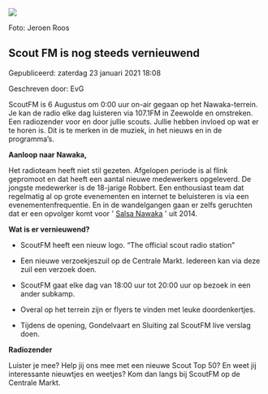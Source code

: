 


![](https://nawaka.scouting.nl/images/articles/20180805JER_9506a.jpg)


 Foto: Jeroen Roos
 

Scout FM is nog steeds vernieuwend
-----------------------------------





 Gepubliceerd: zaterdag 23 januari 2021 18:08
   

 Geschreven door: EvG
   




 ScoutFM is 6 Augustus om 0:00 uur on-air gegaan op het Nawaka-terrein. Je kan de radio elke dag luisteren via 107.1FM in Zeewolde en omstreken. Een radiozender voor en door jullie scouts. Jullie hebben invloed op wat er te horen is. Dit is te merken in de muziek, in het nieuws en in de programma’s.
 



**Aanloop naar Nawaka,** 




 Het radioteam heeft niet stil gezeten. Afgelopen periode is al flink gepromoot en dat heeft een aantal nieuwe medewerkers opgeleverd. De jongste medewerker is de 18-jarige Robbert. Een enthousiast team dat regelmatig al op grote evenementen en internet te beluisteren is via een evenementenfrequentie. En in de wandelgangen gaan er zelfs geruchten dat er een opvolger komt voor '
 [Salsa Nawaka](https://www.youtube.com/watch?v=wxz7ICmurn0) 
 ' uit 2014.
 



**Wat is er vernieuwend?** 




 - ScoutFM heeft een nieuw logo. “The official scout radio station”
 



 - Een nieuwe verzoekjeszuil op de Centrale Markt. Iedereen kan via deze zuil een verzoek doen.
 



 - ScoutFM gaat elke dag van 18:00 uur tot 20:00 uur op bezoek in een ander subkamp.
 



 - Overal op het terrein zijn er flyers te vinden met leuke doordenkertjes.
 



 - Tijdens de opening, Gondelvaart en Sluiting zal ScoutFM live verslag doen.
 



**Radiozender** 




 Luister je mee? Help jij ons mee met een nieuwe Scout Top 50? En weet jij interessante nieuwtjes en weetjes? Kom dan langs bij ScoutFM op de Centrale Markt.
 




